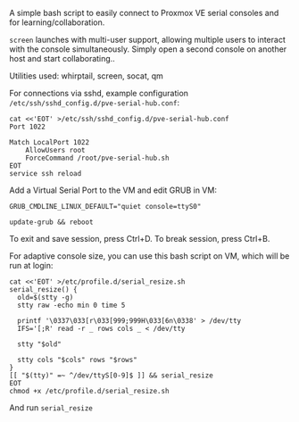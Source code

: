 A simple bash script to easily connect to Proxmox VE serial consoles and for learning/collaboration.

`screen` launches with multi-user support, allowing multiple users to interact with the console simultaneously. Simply open a second console on another host and start collaborating..

Utilities used: whirptail, screen, socat, qm

For connections via sshd, example configuration `/etc/ssh/sshd_config.d/pve-serial-hub.conf`:

```
cat <<'EOT' >/etc/ssh/sshd_config.d/pve-serial-hub.conf
Port 1022

Match LocalPort 1022
    AllowUsers root
    ForceCommand /root/pve-serial-hub.sh
EOT
service ssh reload
```

Add a Virtual Serial Port to the VM and edit GRUB in VM:
```
GRUB_CMDLINE_LINUX_DEFAULT="quiet console=ttyS0"
```
```
update-grub && reboot
```


To exit and save session, press Ctrl+D. To break session, press Ctrl+B.


For adaptive console size, you can use this bash script on VM, which will be run at login:
```
cat <<'EOT' >/etc/profile.d/serial_resize.sh
serial_resize() {
  old=$(stty -g)
  stty raw -echo min 0 time 5

  printf '\0337\033[r\033[999;999H\033[6n\0338' > /dev/tty
  IFS='[;R' read -r _ rows cols _ < /dev/tty

  stty "$old"

  stty cols "$cols" rows "$rows"
}
[[ "$(tty)" =~ ^/dev/ttyS[0-9]$ ]] && serial_resize
EOT
chmod +x /etc/profile.d/serial_resize.sh
```
And run `serial_resize`

